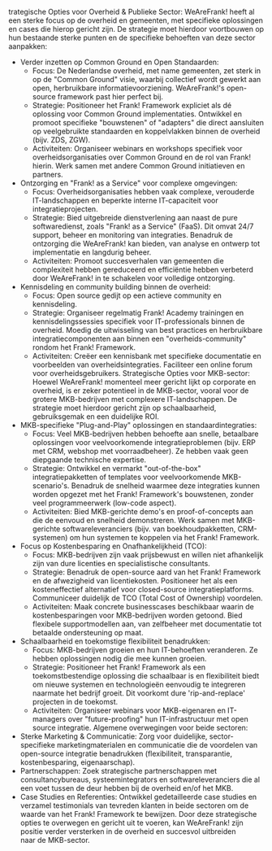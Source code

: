 trategische Opties voor Overheid & Publieke Sector:
WeAreFrank! heeft al een sterke focus op de overheid en gemeenten, met specifieke oplossingen en cases die hierop gericht zijn. De strategie moet hierdoor voortbouwen op hun bestaande sterke punten en de specifieke behoeften van deze sector aanpakken:
 * Verder inzetten op Common Ground en Open Standaarden:
   * Focus: De Nederlandse overheid, met name gemeenten, zet sterk in op de "Common Ground" visie, waarbij collectief wordt gewerkt aan open, herbruikbare informatievoorziening. WeAreFrank!'s open-source framework past hier perfect bij.
   * Strategie: Positioneer het Frank! Framework expliciet als dé oplossing voor Common Ground implementaties. Ontwikkel en promoot specifieke "bouwstenen" of "adapters" die direct aansluiten op veelgebruikte standaarden en koppelvlakken binnen de overheid (bijv. ZDS, ZGW).
   * Activiteiten: Organiseer webinars en workshops specifiek voor overheidsorganisaties over Common Ground en de rol van Frank! hierin. Werk samen met andere Common Ground initiatieven en partners.
 * Ontzorging en "Frank! as a Service" voor complexe omgevingen:
   * Focus: Overheidsorganisaties hebben vaak complexe, verouderde IT-landschappen en beperkte interne IT-capaciteit voor integratieprojecten.
   * Strategie: Bied uitgebreide dienstverlening aan naast de pure softwaredienst, zoals "Frank! as a Service" (FaaS). Dit omvat 24/7 support, beheer en monitoring van integraties. Benadruk de ontzorging die WeAreFrank! kan bieden, van analyse en ontwerp tot implementatie en langdurig beheer.
   * Activiteiten: Promoot succesverhalen van gemeenten die complexiteit hebben gereduceerd en efficiëntie hebben verbeterd door WeAreFrank! in te schakelen voor volledige ontzorging.
 * Kennisdeling en community building binnen de overheid:
   * Focus: Open source gedijt op een actieve community en kennisdeling.
   * Strategie: Organiseer regelmatig Frank! Academy trainingen en kennisdelingssessies specifiek voor IT-professionals binnen de overheid. Moedig de uitwisseling van best practices en herbruikbare integratiecomponenten aan binnen een "overheids-community" rondom het Frank! Framework.
   * Activiteiten: Creëer een kennisbank met specifieke documentatie en voorbeelden van overheidsintegraties. Faciliteer een online forum voor overheidsgebruikers.
Strategische Opties voor MKB-sector:
Hoewel WeAreFrank! momenteel meer gericht lijkt op corporate en overheid, is er zeker potentieel in de MKB-sector, vooral voor de grotere MKB-bedrijven met complexere IT-landschappen. De strategie moet hierdoor gericht zijn op schaalbaarheid, gebruiksgemak en een duidelijke ROI.
 * MKB-specifieke "Plug-and-Play" oplossingen en standaardintegraties:
   * Focus: Veel MKB-bedrijven hebben behoefte aan snelle, betaalbare oplossingen voor veelvoorkomende integratieproblemen (bijv. ERP met CRM, webshop met voorraadbeheer). Ze hebben vaak geen diepgaande technische expertise.
   * Strategie: Ontwikkel en vermarkt "out-of-the-box" integratiepakketten of templates voor veelvoorkomende MKB-scenario's. Benadruk de snelheid waarmee deze integraties kunnen worden opgezet met het Frank! Framework's bouwstenen, zonder veel programmeerwerk (low-code aspect).
   * Activiteiten: Bied MKB-gerichte demo's en proof-of-concepts aan die de eenvoud en snelheid demonstreren. Werk samen met MKB-gerichte softwareleveranciers (bijv. van boekhoudpakketten, CRM-systemen) om hun systemen te koppelen via het Frank! Framework.
 * Focus op Kostenbesparing en Onafhankelijkheid (TCO):
   * Focus: MKB-bedrijven zijn vaak prijsbewust en willen niet afhankelijk zijn van dure licenties en specialistische consultants.
   * Strategie: Benadruk de open-source aard van het Frank! Framework en de afwezigheid van licentiekosten. Positioneer het als een kosteneffectief alternatief voor closed-source integratieplatforms. Communiceer duidelijk de TCO (Total Cost of Ownership) voordelen.
   * Activiteiten: Maak concrete businesscases beschikbaar waarin de kostenbesparingen voor MKB-bedrijven worden getoond. Bied flexibele supportmodellen aan, van zelfbeheer met documentatie tot betaalde ondersteuning op maat.
 * Schaalbaarheid en toekomstige flexibiliteit benadrukken:
   * Focus: MKB-bedrijven groeien en hun IT-behoeften veranderen. Ze hebben oplossingen nodig die mee kunnen groeien.
   * Strategie: Positioneer het Frank! Framework als een toekomstbestendige oplossing die schaalbaar is en flexibiliteit biedt om nieuwe systemen en technologieën eenvoudig te integreren naarmate het bedrijf groeit. Dit voorkomt dure 'rip-and-replace' projecten in de toekomst.
   * Activiteiten: Organiseer webinars voor MKB-eigenaren en IT-managers over "future-proofing" hun IT-infrastructuur met open source integratie.
Algemene overwegingen voor beide sectoren:
 * Sterke Marketing & Communicatie: Zorg voor duidelijke, sector-specifieke marketingmaterialen en communicatie die de voordelen van open-source integratie benadrukken (flexibiliteit, transparantie, kostenbesparing, eigenaarschap).
 * Partnerschappen: Zoek strategische partnerschappen met consultancybureaus, systeemintegrators en softwareleveranciers die al een voet tussen de deur hebben bij de overheid en/of het MKB.
 * Case Studies en Referenties: Ontwikkel gedetailleerde case studies en verzamel testimonials van tevreden klanten in beide sectoren om de waarde van het Frank! Framework te bewijzen.
Door deze strategische opties te overwegen en gericht uit te voeren, kan WeAreFrank! zijn positie verder versterken in de overheid en succesvol uitbreiden naar de MKB-sector.
